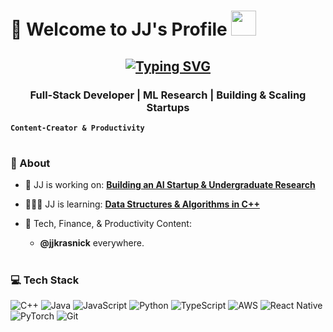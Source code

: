 # 🔬 Welcome to JJ's Profile   <img src="https://media.giphy.com/media/hvRJCLFzcasrR4ia7z/giphy.gif" height= "40px" width="40px"/>

  <h2 align="center"><a href="https://git.io/typing-svg"><img src="https://readme-typing-svg.demolab.com?font=Fira+Code&weight=300&size=50&pause=1000&color=F9F9FF&center=true&vCenter=true&width=2000&height=200&lines=Hi+everyone%2C+I'm+JJ+Krasnick!+Welcome+to+my+GitHub!" alt="Typing SVG" /></a>

###

<h3 align="center">Full-Stack Developer | ML Research | Building & Scaling Startups</h3>

**`Content-Creator & Productivity`**

# 

### 🥽 About

- 🥼 JJ is working on: **[Building an AI Startup & Undergraduate Research](https://www.linkedin.com/in/jjkrasnick/)**

- 👨🏻‍🎓 JJ is learning: **[Data Structures & Algorithms in C++](https://www.leetcode.com/jjkrasnick)**
  
- 💸 Tech, Finance, & Productivity Content: 
  - **@jjkrasnick** everywhere.

#

### 💻 Tech Stack

![C++](https://img.shields.io/badge/c++-%2300599C.svg?style=for-the-badge&logo=c%2B%2B&logoColor=white) ![Java](https://img.shields.io/badge/java-%23ED8B00.svg?style=for-the-badge&logo=openjdk&logoColor=white) ![JavaScript](https://img.shields.io/badge/javascript-%23323330.svg?style=for-the-badge&logo=javascript&logoColor=%23F7DF1E) ![Python](https://img.shields.io/badge/python-3670A0?style=for-the-badge&logo=python&logoColor=ffdd54) ![TypeScript](https://img.shields.io/badge/typescript-%23007ACC.svg?style=for-the-badge&logo=typescript&logoColor=white) ![AWS](https://img.shields.io/badge/AWS-%23FF9900.svg?style=for-the-badge&logo=amazon-aws&logoColor=white) ![React Native](https://img.shields.io/badge/react_native-%2320232a.svg?style=for-the-badge&logo=react&logoColor=%2361DAFB) ![PyTorch](https://img.shields.io/badge/PyTorch-%23EE4C2C.svg?style=for-the-badge&logo=PyTorch&logoColor=white) ![Git](https://img.shields.io/badge/git-%23F05033.svg?style=for-the-badge&logo=git&logoColor=white)
